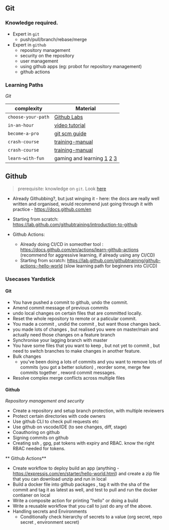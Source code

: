 ## Git

### Knowledge required.

- Expert in `git`
  - push/pull/branch/rebase/merge
- Expert in `github`
  - repository management
  - security on the repository
  - user management
  - using github apps (eg: probot for repository management)
  - github actions

### Learning Paths

_Git_

| complexity         | Material                                    |
| ------------------ | ------------------------------------------- |
| `choose-your-path` | [Github Labs][1a]                           |
| `in-an-hour`       | [video tutorial][1c]                        |
| `become-a-pro`     | [git scm guide][1b]                         |
| `crash-course`     | [training-manual][1d]                       |
| `crash-course`     | [training-manual][1d]                       |
| `learn-with-fun`   | gaming and learning [1][1e] [2][1g] [3][1h] |

<!--Reference links in article-->

[1a]: https://lab.github.com/
[1b]: https://git-scm.com/book/en/v2
[1c]: https://www.youtube.com/watch?v=8JJ101D3knE
[1d]: https://githubtraining.github.io/training-manual/book.pdf
[1e]: https://learngitbranching.js.org/
[1f]: https://learngitbranching.js.org/
[1g]: https://git-school.github.io/visualizing-git/#rewritten-history
[1h]: https://github.com/jlord/git-it-electron#what-to-install

## Github

> prerequisite: knowledge on `git`. Look [here](git.md#git)

- Already Githubbing?, but just winging it - here: the docs are really well written and organised, would recommend just going through it with practice - https://docs.github.com/en
- Starting from scratch: https://lab.github.com/githubtraining/introduction-to-github

- Github Actions:
  - Already doing CI/CD in someother tool : https://docs.github.com/en/actions/learn-github-actions (recommend for aggressive learning, if already using any CI/CD)
  - Starting from scratch: https://lab.github.com/githubtraining/github-actions:-hello-world (slow learning path for beginners into CI/CD)

### Usecases Yardstick

#### Git

- You have pushed a commit to github, undo the commit.
- Amend commit message of previous commits
- undo local changes on certain files that are committed locally.
- Reset the whole repository to remote or a paticular commit.
- You made a commit , undid the commit , but want those changes back.
- you made lots of changes , but realised you were on master/main and actually need those changes on a feature branch
- Synchronise your lagging branch with master
- You have some files that you want to keep , but not yet to commit , but need to switch branches to make changes in another feature.
- Bulk changes
  - you've been doing a lots of commits and you want to remove lots of commits (you got a better solution) , reorder some, merge few commits together , reword commit messages.
- Resolve complex merge conflicts across multiple files

#### Github

_Repository management and security_

- Create a repository and setup branch protection, with multiple reviewers
- Protect certain directories with code owners
- Use github CLI to check pull requests etc
- Use github on vscode/IDE (to see changes, diff, stage)
- Coauthoring on github
- Signing commits on github
- Creating ssh , gpg, pat tokens with expiry and RBAC. know the right RBAC needed for tokens.

** Github Actions**

- Create workflow to deploy build an app (anything - https://expressjs.com/en/starter/hello-world.html) and create a zip file that you can download unzip and run in local
- Build a docker file into github packages , tag it with the sha of the commit and tag it as latest as well, and test to pull and run the docker contianer on local
- Write a composite action for printing "hello" or doing a build
- Write a reusable workflow that you call to just do any of the above.
- Handling secrets and Environments
  - Conditionally check hierarchy of secrets to a value (org secret, repo secret , environment secret)
